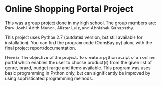 # Online Shopping Portal Project

This was a group project done in my high school.
The group members are: Parv Joshi, Adith Menon, Alister Luiz, and Abhishek Ganapathy.

This project uses Python 2.7 (outdated version, but still available for installation).
You can find the program code (OohsBay.py) along with the final project report/documentation.

Here is The objective of the project:
To create a python script of an online portal which enables the user to choose product(s) from the given list of genre, brand, budget range and items available.
This program was uses basic programming in Python only, but can significantly be improved by using sophisticated programming methods.